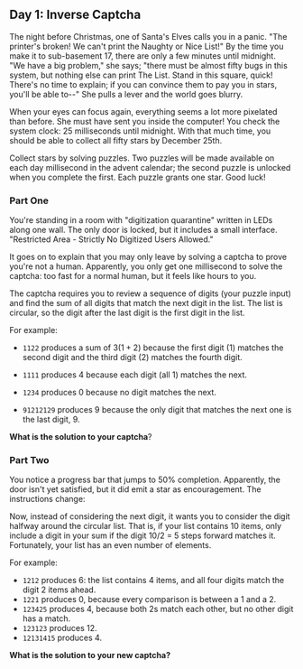 ## Day 1: Inverse Captcha

The night before Christmas, one of Santa's Elves calls you in a panic. "The printer's broken! We can't print the Naughty or Nice List!" By the time you make it to sub-basement 17, there are only a few minutes until midnight. "We have a big problem," she says; "there must be almost fifty bugs in this system, but nothing else can print The List. Stand in this square, quick! There's no time to explain; if you can convince them to pay you in stars, you'll be able to--" She pulls a lever and the world goes blurry.

When your eyes can focus again, everything seems a lot more pixelated than before. She must have sent you inside the computer! You check the system clock: 25 milliseconds until midnight. With that much time, you should be able to collect all fifty stars by December 25th.

Collect stars by solving puzzles. Two puzzles will be made available on each day millisecond in the advent calendar; the second puzzle is unlocked when you complete the first. Each puzzle grants one star. Good luck!

### Part One

You're standing in a room with "digitization quarantine" written in LEDs along one wall. The only door is locked, but it includes a small interface. "Restricted Area - Strictly No Digitized Users Allowed."

It goes on to explain that you may only leave by solving a captcha to prove you're not a human. Apparently, you only get one millisecond to solve the captcha: too fast for a normal human, but it feels like hours to you.

The captcha requires you to review a sequence of digits (your puzzle input) and find the sum of all digits that match the next digit in the list. The list is circular, so the digit after the last digit is the first digit in the list.

For example:

 - `1122` produces a sum of $3 (1 + 2)$ because the first digit (1) matches the second digit and the third digit (2) matches the fourth digit.
 
 - `1111` produces 4 because each digit (all 1) matches the next.
 
 - `1234` produces 0 because no digit matches the next.
 
 - `91212129` produces 9 because the only digit that matches the next one is the last digit, 9.

**What is the solution to your captcha**?

### Part Two

You notice a progress bar that jumps to 50% completion. Apparently, the door isn't yet satisfied, but it did emit a star as encouragement. The instructions change:

Now, instead of considering the next digit, it wants you to consider the digit halfway around the circular list. That is, if your list contains 10 items, only include a digit in your sum if the digit 10/2 = 5 steps forward matches it. Fortunately, your list has an even number of elements.

For example:

 - `1212` produces 6: the list contains 4 items, and all four digits match the digit 2 items ahead.
 - `1221` produces 0, because every comparison is between a 1 and a 2.
 - `123425` produces 4, because both 2s match each other, but no other digit has a match.
 - `123123` produces 12.
 - `12131415` produces 4.

**What is the solution to your new captcha?**